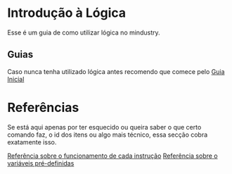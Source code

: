 # Introdução à Lógica

Esse é um guia de como utilizar lógica no mindustry.

## Guias

Caso nunca tenha utilizado lógica antes recomendo que comece pelo [Guia Inicial](./guia-basico/guia-inicial.md)

# Referências

Se está aqui apenas por ter esquecido ou queira saber o que certo comando faz, o id dos itens ou algo mais técnico, essa secção cobra exatamente isso.

[Referência sobre o funcionamento de cada instrução](./instrucoes.md)
[Referência sobre o variáveis pré-definidas](./valores.md)